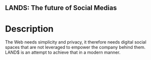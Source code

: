## LANDS: The future of Social Medias

# Description

The Web needs simplicity and privacy, it therefore needs digital social spaces that are not leveraged to empower the company behind them. LAND$ is an attempt to achieve that in a modern manner.